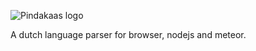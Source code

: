 ![Pindakaas logo](http://i.imgur.com/fDHZYfC.png)

A dutch language parser for browser, nodejs and meteor.
